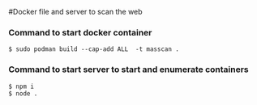 #Docker file and server to scan the web

### Command to start docker container
```
$ sudo podman build --cap-add ALL  -t masscan .
```

### Command to start server to start and enumerate containers
```
$ npm i
$ node .
```

